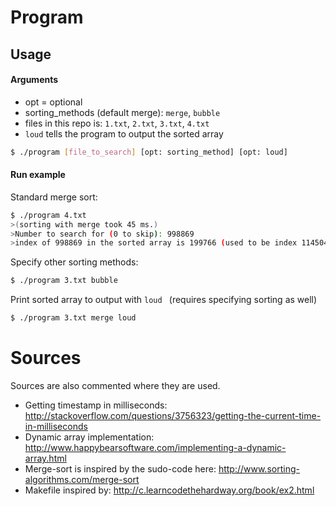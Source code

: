 # Program
## Usage
#### Arguments
- opt = optional
- sorting_methods (default merge): ```merge```, ```bubble```
- files in this repo is: ```1.txt```, ```2.txt```, ```3.txt```, ```4.txt```
- ```loud``` tells the program to output the sorted array
```sh
$ ./program [file_to_search] [opt: sorting_method] [opt: loud]
```
#### Run example
Standard merge sort:
```sh
$ ./program 4.txt
>(sorting with merge took 45 ms.)
>Number to search for (0 to skip): 998869
>index of 998869 in the sorted array is 199766 (used to be index 114504)
```

Specify other sorting methods:
```sh
$ ./program 3.txt bubble
```
Print sorted array to output with ```loud ``` (requires specifying sorting as well)
```sh
$ ./program 3.txt merge loud
```

# Sources
Sources are also commented where they are used.

- Getting timestamp in milliseconds: http://stackoverflow.com/questions/3756323/getting-the-current-time-in-milliseconds
- Dynamic array implementation: http://www.happybearsoftware.com/implementing-a-dynamic-array.html
- Merge-sort is inspired by the sudo-code here: http://www.sorting-algorithms.com/merge-sort
- Makefile inspired by: http://c.learncodethehardway.org/book/ex2.html